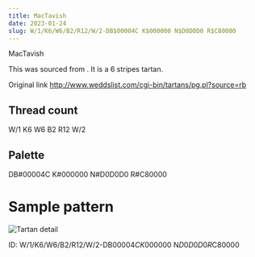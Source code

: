 ```yaml
---
title: MacTavish
date: 2023-01-24
slug: W/1/K6/W6/B2/R12/W/2-DB$00004C K$000000 N$D0D0D0 R$C80000
---
```

MacTavish

This was sourced from <no value>.  It is a 6 stripes tartan.

Original link http://www.weddslist.com/cgi-bin/tartans/pg.pl?source=rb

## Thread count
W/1 K6 W6 B2 R12 W/2

## Palette
DB#00004C K#000000 N#D0D0D0 R#C80000

# Sample pattern

![Tartan detail](tartan.png "W/1 K6 W6 B2 R12 W/2 tartan")

ID: W/1/K6/W6/B2/R12/W/2-DB$00004C K$000000 N$D0D0D0 R$C80000